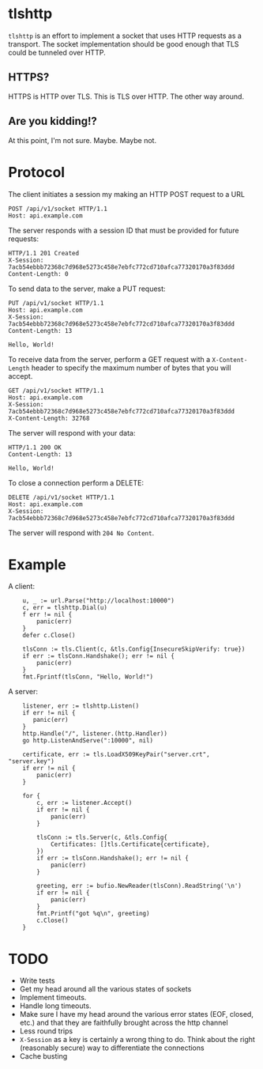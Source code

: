 # tlshttp

`tlshttp` is an effort to implement a socket that uses HTTP requests as a transport. The socket implementation should be good enough that TLS could be tunneled over HTTP.

## HTTPS?

HTTPS is HTTP over TLS. This is TLS over HTTP. The other way around.

## Are you kidding!?

At this point, I'm not sure. Maybe. Maybe not.

# Protocol

The client initiates a session my making an HTTP POST request to a URL

    POST /api/v1/socket HTTP/1.1
    Host: api.example.com

The server responds with a session ID that must be provided for future requests:

    HTTP/1.1 201 Created
    X-Session: 7acb54ebbb72368c7d968e5273c458e7ebfc772cd710afca77320170a3f83ddd
    Content-Length: 0

To send data to the server, make a PUT request:

    PUT /api/v1/socket HTTP/1.1
    Host: api.example.com
    X-Session: 7acb54ebbb72368c7d968e5273c458e7ebfc772cd710afca77320170a3f83ddd
    Content-Length: 13

    Hello, World!

To receive data from the server, perform a GET request with a `X-Content-Length` header to specify the maximum number of bytes that you will accept.

    GET /api/v1/socket HTTP/1.1
    Host: api.example.com
    X-Session: 7acb54ebbb72368c7d968e5273c458e7ebfc772cd710afca77320170a3f83ddd
    X-Content-Length: 32768

The server will respond with your data:

    HTTP/1.1 200 OK
    Content-Length: 13

    Hello, World!

To close a connection perform a DELETE:

    DELETE /api/v1/socket HTTP/1.1
    Host: api.example.com
    X-Session: 7acb54ebbb72368c7d968e5273c458e7ebfc772cd710afca77320170a3f83ddd

The server will respond with `204 No Content`.

# Example

A client:

        u, _ := url.Parse("http://localhost:10000")
        c, err = tlshttp.Dial(u)
        f err != nil {
            panic(err)
        }
        defer c.Close()

        tlsConn := tls.Client(c, &tls.Config{InsecureSkipVerify: true})
        if err := tlsConn.Handshake(); err != nil {
            panic(err)
        }
        fmt.Fprintf(tlsConn, "Hello, World!")

A server:

        listener, err := tlshttp.Listen()
        if err != nil {
           panic(err)
        }
        http.Handle("/", listener.(http.Handler))
        go http.ListenAndServe(":10000", nil)

        certificate, err := tls.LoadX509KeyPair("server.crt", "server.key")
        if err != nil {
            panic(err)
        }

        for {
            c, err := listener.Accept()
            if err != nil {
                panic(err)
            }

            tlsConn := tls.Server(c, &tls.Config{
                Certificates: []tls.Certificate{certificate},
            })
            if err := tlsConn.Handshake(); err != nil {
                panic(err)
            }

            greeting, err := bufio.NewReader(tlsConn).ReadString('\n')
            if err != nil {
                panic(err)
            }
            fmt.Printf("got %q\n", greeting)
            c.Close()
        }

# TODO

- Write tests
- Get my head around all the various states of sockets
- Implement timeouts.
- Handle long timeouts.  
- Make sure I have my head around the various error states (EOF, closed, etc.) and that they are faithfully brought across the http channel
- Less round trips
- `X-Session` as a key is certainly a wrong thing to do. Think about the right (reasonably secure) way to differentiate the connections
- Cache busting
